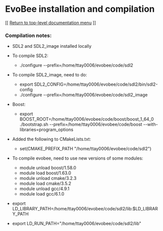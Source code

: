 # EvoBee installation and compilation

[[ [Return to top-level documentation menu](../../README.md) ]]

### Compilation notes:

-   SDL2 and SDL2_image installed locally
    
-   To compile SDL2:
    -   ./configure --prefix=/home/ttay0006/evobee/code/sdl2    

-   To compile SDL2_image, need to do:
	- export SDL2_CONFIG=/home/ttay0006/evobee/code/sdl2/bin/sdl2-config
	-   ./configure --prefix=/home/ttay0006/evobee/code/sdl2_image
    

-   Boost:
	- export BOOST_ROOT=/home/ttay0006/evobee/code/boost/boost_1_64_0
    ./bootstrap.sh --prefix=/home/ttay0006/evobee/code/boost --with-libraries=program_options   

-   Added the following to CMakeLists.txt:
	- set(CMAKE_PREFIX_PATH "/home/ttay0006/evobee/code/sdl2")

-   To compile evobee, need to use new versions of some modules:
	- module unload boost/1.58.0
	- module load boost/1.63.0
	- module unload cmake/3.2.3
	- module load cmake/3.5.2
	- module unload gcc/4.9.1
	-   module load gcc/6.1.0
    
-   export LD_LIBRARY_PATH=/home/ttay0006/evobee/code/sdl2/lib:$LD_LIBRARY_PATH
    
-   export LD_RUN_PATH="/home/ttay0006/evobee/code/sdl2/lib"
<!--stackedit_data:
eyJoaXN0b3J5IjpbLTI4OTQwMjUzMl19
-->